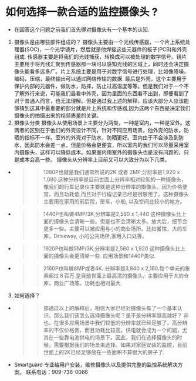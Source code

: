 # 如何选择一款合适的监控摄像头 ?

- 在回答这个问题之前我们首先得对摄像头有一个基本的认知.
1. 摄像头是由哪些部件组成的？
摄像头主要由一个光线传感器，一个片上系统处理器(SOC)，一个光学镜片，然后就是他焊接这些元器件的板子(PCB)和外壳组成. 传感器主要是将我们的光线捕获，转换成可以被处理的数字信号。镜片主要用于将光线汇聚到传感器那一块可以感知光线的区域上，同时还会决定摄像头能看多远多广。片上系统主要是用于对数字信号进行处理，比如像降噪，编码，压缩，最终输出可以通过网络传输的数据.  最后是外壳，这个主要用于保护内部的元器件，做防水，防摔，防止过高温度等等。但是我们对于一个不了解外行来说，可能我们最看中外壳，因为里面的东西看不出到，即便看到了对于普通人而言，也无法理解。但是通过我上述的解释，应该大部分人应该能够猜到这其中最重要的部分就是片上系统和传感器,因为这两个东西是决定我们摄像头的拍摄出来的视频质量的关键。
2. 摄像头分类
摄像头从使用场景上主要分为两类，一种是室内，一种是室外。这两者的区别在于他们的外壳设计不同，针对不同应用场景，他外壳的防水，防晒的指标不一样。室外的外壳对于防水，防晒更好。室内由于不会涉及到防水，因此防水会差一点，但是价格会更便宜，所以室内的我们可以尽量采用室内摄像头，这样可以降低成本。如果室内用室外的摄像头也是没有问题的，只是成本会高一些。
摄像头从分辨率上目前又可以大致分为以下几类。
- >> 1080P也就是我们通常所说的2K 或者 2MP,分辨率是1,920 x 1,080.这种分辨率是目前世面上分辨率相对较低的一种摄像头，像我们的行车记录仪主要就是这种分辨率的摄像头。因为价格便宜，而且功耗低,而且对于行程记录已经是很够用了。这种摄像头主要用在家用的前后院，房车，小船, 以及空间比较小的地方。
- >> 1440P也叫做4MP/3K,分辨率是2,560 x 1,440 这种摄像头比上面的摄像头会清晰一些。但是也不会清晰太多。放大后，细节会更多一些。主要可以被应用与小的商业场所。比如餐馆，大的车库，Driveway, 小的公共场所,家用入口处等。
- >> 1920P也叫做5MP/3K,分辨率是2,560 x 1,920 这种摄像头比上面的摄像头会更清晰一些. 应用场景和1440P类似.
- >> 2160P也叫做8MP或者4K. 分辨率是3,840 x 2,160.每个单元的象素超过８百万.是目前世面上最高清的摄像头。主要应用于大的仓库，商业广场等。功耗也相对最大.


3. 如何选择？
- >> 那通过以上的解释后，相信大家已经对摄像头有了一个基本认识。那么我们该怎么选择摄像头呢？是不是分辨率越高越好？ 非也，在很多应用场景中我们较低的分辨率就已经足够了，高分辨率的不仅价格贵，而且功耗比较高，供电就会成为一个问题，尤其在一些靠电池供电的场景下。因此，我们在选择摄像头的时候，需要根据我们的场景来选择。如果对家庭安装的监控，目前世面上的2K已经足够放在一些面积不算很大的房子了.
- Smartguard 专业给用户安装，维修摄像头以及提供完整的监控系统解决方案。  联系电话：909-736-0066


